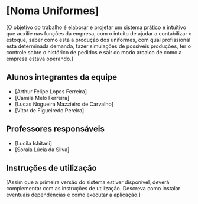 # [Noma Uniformes]

[O objetivo do trabalho é elaborar e projetar um sistema prático e intuitivo que auxilie nas funções da empresa, com o intuito de ajudar a contabilizar o estoque, saber como esta a produção dos uniformes, com qual profissional esta determinada demanda, fazer simulações de possíveis produções, ter o controle sobre o histórico de pedidos e sair do modo arcaico de como a empresa estava operando.]

## Alunos integrantes da equipe

* [Arthur Felipe Lopes Ferreira]
* [Camila Melo Ferreira]
* [Lucas Nogueira Mazzieiro de Carvalho]
* [Vitor de Figueiredo Pereira]

## Professores responsáveis

* [Lucila Ishitani]
* [Soraia Lúcia da Silva]

## Instruções de utilização

[Assim que a primeira versão do sistema estiver disponível, deverá complementar com as instruções de utilização. Descreva como instalar eventuais dependências e como executar a aplicação.]
